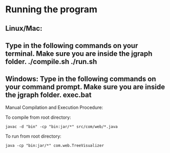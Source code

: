 # Running the program
Linux/Mac:
-----------------------------------------------------------
Type in the following commands on your terminal. Make sure you are inside the jgraph folder. 
./compile.sh
./run.sh
-----------------------------------------------------------
Windows:
Type in the following commands on your command prompt. Make sure you are inside the jgraph folder. 
exec.bat
-----------------------------------------------------------
Manual Compilation and Execution Procedure:

To compile from root directory:
```shell
javac -d "bin" -cp "bin:jar/*" src/com/web/*.java
```
To run from root directory:
```shell
java -cp "bin:jar/*" com.web.TreeVisualizer
```